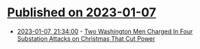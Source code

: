 # [Published on 2023-01-07](index.md)

* [2023-01-07, 21:34:00](https://hardware.slashdot.org/story/23/01/07/1940229/two-washington-men-charged-in-four-substation-attacks-on-christmas-that-cut-power?utm_source=rss1.0mainlinkanon&utm_medium=feed) - [Two Washington Men Charged In Four Substation Attacks on Christmas That Cut Power](https://hardware.slashdot.org/story/23/01/07/1940229/two-washington-men-charged-in-four-substation-attacks-on-christmas-that-cut-power?utm_source=rss1.0mainlinkanon&utm_medium=feed)
